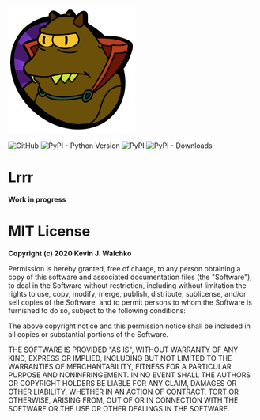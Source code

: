![](https://raw.githubusercontent.com/nimbus-bp-1729/lrrr/master/pics/lrrr.png)

![GitHub](https://img.shields.io/github/license/nimbus-bp-1729/lrrr)
![PyPI - Python Version](https://img.shields.io/pypi/pyversions/lrrr)
![PyPI](https://img.shields.io/pypi/v/lrrr)
![PyPI - Downloads](https://img.shields.io/pypi/dm/lrrr?color=aqua)

# Lrrr

**Work in progress**

# MIT License

**Copyright (c) 2020 Kevin J. Walchko**

Permission is hereby granted, free of charge, to any person obtaining a copy
of this software and associated documentation files (the "Software"), to deal
in the Software without restriction, including without limitation the rights
to use, copy, modify, merge, publish, distribute, sublicense, and/or sell
copies of the Software, and to permit persons to whom the Software is
furnished to do so, subject to the following conditions:

The above copyright notice and this permission notice shall be included in all
copies or substantial portions of the Software.

THE SOFTWARE IS PROVIDED "AS IS", WITHOUT WARRANTY OF ANY KIND, EXPRESS OR
IMPLIED, INCLUDING BUT NOT LIMITED TO THE WARRANTIES OF MERCHANTABILITY,
FITNESS FOR A PARTICULAR PURPOSE AND NONINFRINGEMENT. IN NO EVENT SHALL THE
AUTHORS OR COPYRIGHT HOLDERS BE LIABLE FOR ANY CLAIM, DAMAGES OR OTHER
LIABILITY, WHETHER IN AN ACTION OF CONTRACT, TORT OR OTHERWISE, ARISING FROM,
OUT OF OR IN CONNECTION WITH THE SOFTWARE OR THE USE OR OTHER DEALINGS IN THE
SOFTWARE.
